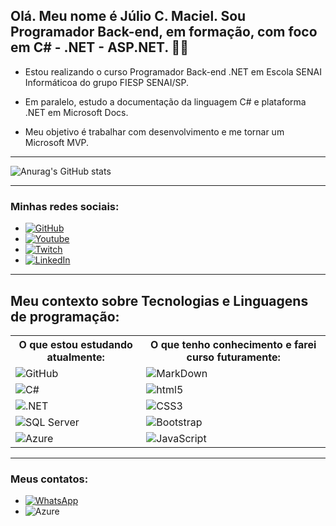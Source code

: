 
## Olá. Meu nome é Júlio C. Maciel. Sou Programador Back-end, em formação, com foco em C# - .NET - ASP.NET. 🙋‍♂️

+ Estou realizando o curso Programador Back-end .NET em Escola SENAI Informáticoa do grupo FIESP SENAI/SP.

+ Em paralelo, estudo a documentação da linguagem C# e plataforma .NET em Microsoft Docs.

+ Meu objetivo é trabalhar com desenvolvimento e me tornar um Microsoft MVP.


<hr />

![Anurag's GitHub stats](https://github-readme-stats.vercel.app/api?username=juliomaciel7&show_icons=true&theme=dark)

<hr />

### Minhas redes sociais:

+ [![GitHub](https://img.shields.io/badge/GitHub-100000?style=for-the-badge&logo=github&logoColor=white)](https://github.com/juliomaciel7)
+ [![Youtube](https://img.shields.io/badge/YouTube-FF0000?style=for-the-badge&logo=youtube&logoColor=white)](https://www.youtube.com/channel/UCl6CfAG_OHF1pIvOHgmcf4Q)
+ [![Twitch](https://img.shields.io/badge/Twitch-9146FF?style=for-the-badge&logo=twitch&logoColor=white)](https://www.twitch.tv/julio7maciel)
+ [![LinkedIn](https://img.shields.io/badge/LinkedIn-0077B5?style=for-the-badge&logo=linkedin&logoColor=white)](https://www.linkedin.com/in/j%C3%BAlio-maciel-99a894231/)

<hr />

<h2>Meu contexto sobre Tecnologias e Linguagens de programação:</h2>

<table style="width:100%">
  <tr>
    <th>O que estou estudando atualmente:</th>
    <th>O que tenho conhecimento e farei curso futuramente:</th>
  </tr>
  <tr>
    <td><img alt="GitHub" src="https://img.shields.io/badge/GitHub-100000?style=for-the-badge&logo=github&logoColor=white" /> </td>
    <td><img alt="MarkDown" src="https://img.shields.io/badge/Markdown-000000?style=for-the-badge&logo=markdown&logoColor=white" /></td>
  </tr>
  <tr>
    <td><img alt="C#" src="https://img.shields.io/badge/C%23-239120?style=for-the-badge&logo=c-sharp&logoColor=white" /> </td>
    <td><img alt="html5" src="https://img.shields.io/badge/HTML5-E34F26?style=for-the-badge&logo=html5&logoColor=white" /> </td>  
  </tr>
  <tr>
    <td><img alt=".NET" src="https://img.shields.io/badge/.NET-5C2D91?style=for-the-badge&logo=.net&logoColor=white" /> </td>
    <td>
    <img alt="CSS3" src="https://img.shields.io/badge/CSS3-1572B6?style=for-the-badge&logo=css3&logoColor=white" /> 
    </td>
  </tr>
  <tr>
    <td>
    <img alt="SQL Server" src="https://img.shields.io/badge/Microsoft_SQL_Server-CC2927?style=for-the-badge&logo=microsoft-sql-server&logoColor=white" /> 
    </td>
     <td>
    <img alt="Bootstrap" src="https://img.shields.io/badge/Bootstrap-563D7C?style=for-the-badge&logo=bootstrap&logoColor=white" /> 
    </td>
  </tr>
  <tr>
    <td>
    <img alt="Azure" src="https://img.shields.io/badge/Microsoft_Azure-0089D6?style=for-the-badge&logo=microsoft-azure&logoColor=white" /> 
    </td>  
    <td>
    <img alt="JavaScript" src="https://img.shields.io/badge/JavaScript-F7DF1E?style=for-the-badge&logo=javascript&logoColor=black" /> 
    </td> 
  </tr>
</table>

<hr />

### Meus contatos:

+ [![WhatsApp](https://img.shields.io/badge/WhatsApp-25D366?style=for-the-badge&logo=whatsapp&logoColor=white)](https://api.whatsapp.com/send?phone=5541995112098&text=)
+ <img title="juliomacieldev@gmail.com" alt="Azure" src="https://img.shields.io/badge/Gmail-D14836?style=for-the-badge&logo=gmail&logoColor=white" /> 




